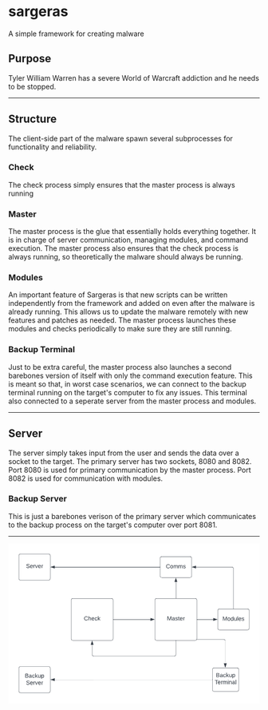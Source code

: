 # sargeras
A simple framework for creating malware

## Purpose
Tyler William Warren has a severe World of Warcraft addiction and he needs to be stopped. 

---

## Structure
The client-side part of the malware spawn several subprocesses for functionality and reliability.


### Check
The check process simply ensures that the master process is always running

### Master
The master process is the glue that essentially holds everything together. It is in charge of server communication, managing modules,
and command execution. The master process also ensures that the check process is always running, so theoretically the malware should always be running. 

### Modules
An important feature of Sargeras is that new scripts can be written independently from the framework and added on even after the malware is already running. This
allows us to update the malware remotely with new features and patches as needed. The master process launches these modules and checks periodically to make sure they are
still running.

### Backup Terminal
Just to be extra careful, the master process also launches a second barebones version of itself with only the command execution feature. This is meant so that, in
worst case scenarios, we can connect to the backup terminal running on the target's computer to fix any issues. This terminal also connected to a seperate server from
the master process and modules.

---

## Server
The server simply takes input from the user and sends the data over a socket to the target. The primary server has two sockets, 8080 and 8082. Port 8080 is used
for primary communication by the master process. Port 8082 is used for communication with modules.

### Backup Server
This is just a barebones verison of the primary server which communicates to the backup process on the target's computer over port 8081.

---

![diagram of malware structure](/diagram.png)
